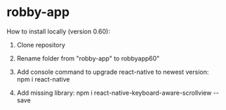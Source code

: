 # robby-app

How to install locally (version 0.60):

1. Clone repository

2. Rename folder from "robby-app" to robbyapp60"

3. Add console command to upgrade react-native to newest version:  
  npm i react-native
  
4. Add missing library:
  npm i react-native-keyboard-aware-scrollview --save
